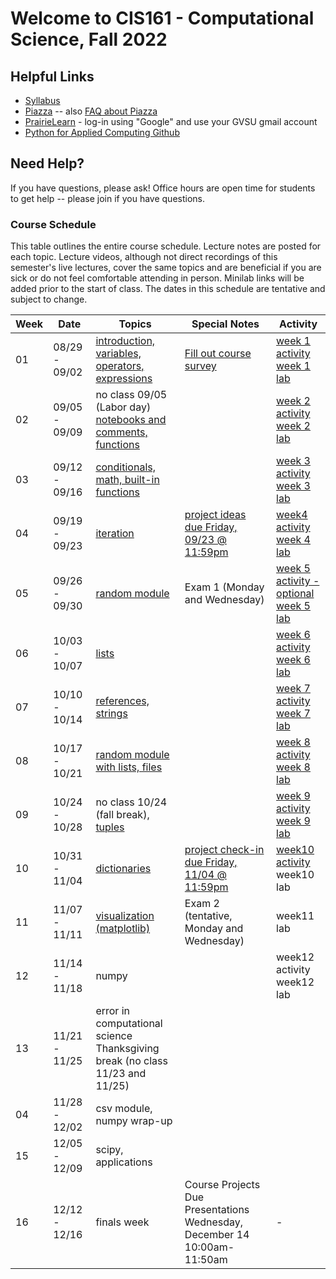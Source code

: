 # Welcome to CIS161 - Computational Science, Fall 2022

## Helpful Links
* [Syllabus](syllabus.md)
* [Piazza](https://www.piazza.com/gvsu/fall2022/cis161/home) -- also [FAQ about Piazza](piazza-faq.md)
* [PrairieLearn](https://www.prairielearn.org/pl/course_instance/129545) - log-in
  using "Google" and use your GVSU gmail account
* [Python for Applied Computing Github](https://github.com/eecarrier/python-for-applied-computing)

## Need Help?
If you have questions, please ask!  Office hours are open time for students
to get help -- please join if you have questions.

### Course Schedule
This table outlines the entire course schedule.  Lecture notes are
posted for each topic.  Lecture videos, although not direct recordings
of this semester's live lectures, cover the same topics and are beneficial
if you are sick or do not feel comfortable attending in person.
Minilab links will be added prior to the start of class.  The dates in this
schedule are tentative and subject to change.

| Week | Date          | Topics | Special Notes | Activity |
| ---- | ------------- | ------ | --------- | ------- |
|  01  | 08/29 - 09/02 | [introduction, variables, operators, expressions](https://www.prairielearn.org/pl/course_instance/129003/assessment/2316030) | [Fill out course survey](https://forms.gle/vPzWBzQeoZ9FuxDNA) | [week 1 activity](https://www.prairielearn.org/pl/course_instance/129545/assessment/2322057) <br> [week 1 lab](https://www.prairielearn.org/pl/course_instance/129545/assessment/2322060) |
|  02  | 09/05 - 09/09 | no class 09/05 (Labor day) <br> [notebooks and comments, functions](https://www.prairielearn.org/pl/course_instance/129545/assessment/2322064) |  | [week 2 activity](https://www.prairielearn.org/pl/course_instance/129545/assessment/2322058) <br> [week 2 lab](https://www.prairielearn.org/pl/course_instance/129545/assessment/2322061) |
|  03  | 09/12 - 09/16 | [conditionals, math, built-in functions](https://www.prairielearn.org/pl/course_instance/129545/assessment/2322065) | | [week 3 activity](https://www.prairielearn.org/pl/course_instance/129545/assessment/2322059) <br> [week 3 lab](https://www.prairielearn.org/pl/course_instance/129545/assessment/2322062) |
|  04  | 09/19 - 09/23 | [iteration](https://www.prairielearn.org/pl/course_instance/129545/assessment/2322347) | [project ideas due Friday, 09/23 @ 11:59pm](https://www.prairielearn.org/pl/course_instance/129545/assessment/2322517) | [week4 activity](https://www.prairielearn.org/pl/course_instance/129545/assessment/2322346) <br> [week 4 lab](https://www.prairielearn.org/pl/course_instance/129545/assessment/2322668) |
|  05  | 09/26 - 09/30 | [random module](https://www.prairielearn.org/pl/course_instance/129545/assessment/2322644) | Exam 1 (Monday and Wednesday) | [week 5 activity - optional](https://www.prairielearn.org/pl/course_instance/129545/assessment/2322667)  <br> [week 5 lab](https://www.prairielearn.org/pl/course_instance/129545/assessment/2322773) |
|  06  | 10/03 - 10/07 | [lists](https://www.prairielearn.org/pl/course_instance/129545/assessment/2322743) | | [week 6 activity](https://www.prairielearn.org/pl/course_instance/129545/assessment/2322741)  <br> [week 6 lab](https://www.prairielearn.org/pl/course_instance/129545/assessment/2322956) |
|  07  | 10/10 - 10/14 | [references, strings](https://www.prairielearn.org/pl/course_instance/129545/assessment/2322910) | | [week 7 activity](https://www.prairielearn.org/pl/course_instance/129545/assessment/2322955) <br> [week 7 lab](https://www.prairielearn.org/pl/course_instance/129545/assessment/2323075) |
|  08  | 10/17 - 10/21 | [random module with lists, files](https://www.prairielearn.org/pl/course_instance/129545/assessment/2323022) | | [week 8 activity](https://www.prairielearn.org/pl/course_instance/129545/assessment/2323082) <br> [week 8 lab](https://www.prairielearn.org/pl/course_instance/129545/assessment/2323166) |
|  09  | 10/24 - 10/28 | no class 10/24 (fall break), [tuples](https://www.prairielearn.org/pl/course_instance/129545/assessment/2323165) |  | [week 9 activity](https://www.prairielearn.org/pl/course_instance/129545/assessment/2323106) <br> [week 9 lab](https://www.prairielearn.org/pl/course_instance/129545/assessment/2323231) |
|  10  | 10/31 - 11/04 | [dictionaries](https://www.prairielearn.org/pl/course_instance/129545/assessment/2323171) | [project check-in due Friday, 11/04 @ 11:59pm](https://www.prairielearn.org/pl/course_instance/129545/assessment/2323255) | [week10 activity](https://www.prairielearn.org/pl/course_instance/129545/assessment/2323228) <br> week10 lab |
|  11  | 11/07 - 11/11 | [visualization (matplotlib)](https://www.prairielearn.org/pl/course_instance/129545/assessment/2323303) | Exam 2 (tentative, Monday and Wednesday) | week11 lab |
|  12  | 11/14 - 11/18 | numpy |  | week12 activity <br> week12 lab |
|  13  | 11/21 - 11/25 | error in computational science <br> Thanksgiving break (no class 11/23 and 11/25) | | |
|  04  | 11/28 - 12/02 | csv module, numpy wrap-up | | |
|  15  | 12/05 - 12/09 | scipy, applications | | |
|  16  | 12/12 - 12/16 | finals week | Course Projects Due <br> Presentations Wednesday, December 14 10:00am-11:50am | - |


